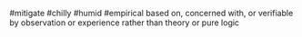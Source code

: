 #mitigate
#chilly
#humid
#empirical
based on, concerned with, or verifiable by observation or experience rather than theory or pure logic
